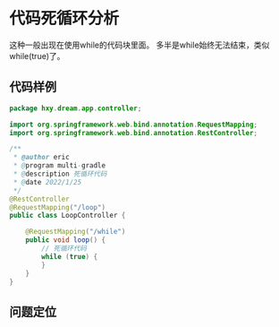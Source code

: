 代码死循环分析
===
这种一般出现在使用while的代码块里面。
多半是while始终无法结束，类似 while(true)了。

## 代码样例

```java
package hxy.dream.app.controller;

import org.springframework.web.bind.annotation.RequestMapping;
import org.springframework.web.bind.annotation.RestController;

/**
 * @author eric
 * @program multi-gradle
 * @description 死循环代码
 * @date 2022/1/25
 */
@RestController
@RequestMapping("/loop")
public class LoopController {

    @RequestMapping("/while")
    public void loop() {
        // 死循环代码
        while (true) {
        }
    }
}


```

## 问题定位